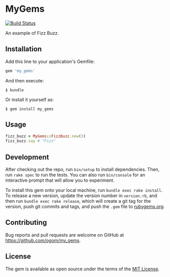 # MyGems

[![Build Status](https://travis-ci.org/ogom/my_gems.svg?branch=master)](https://travis-ci.org/ogom/my_gems)

An example of Fizz Buzz.

## Installation

Add this line to your application's Gemfile:

```ruby
gem 'my_gems'
```

And then execute:

```
$ bundle
```

Or install it yourself as:

```
$ gem install my_gems
```

## Usage

```ruby
fizz_buzz = MyGems::FizzBuzz.new(3)
fizz_buzz.say # "Fizz"
```

## Development

After checking out the repo, run `bin/setup` to install dependencies. Then, run `rake spec` to run the tests. You can also run `bin/console` for an interactive prompt that will allow you to experiment.

To install this gem onto your local machine, run `bundle exec rake install`. To release a new version, update the version number in `version.rb`, and then run `bundle exec rake release`, which will create a git tag for the version, push git commits and tags, and push the `.gem` file to [rubygems.org](https://rubygems.org).

## Contributing

Bug reports and pull requests are welcome on GitHub at https://github.com/ogom/my_gems.

## License

The gem is available as open source under the terms of the [MIT License](https://opensource.org/licenses/MIT).
